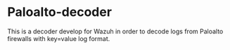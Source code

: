 # Paloalto-decoder
This is a decoder develop for Wazuh in order to decode logs from Paloalto firewalls with key=value log format.
